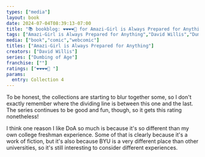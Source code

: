 ```yaml
---
types: ["media"]
layout: book
date: 2024-07-04T08:39:13-07:00
title: "📚 bookblog: ❤️❤️❤️❤️🖤 for Amazi-Girl is Always Prepared for Anything (A Fourth Dumbing of Age Collection), by David Willis"
tags: ["Amazi-Girl is Always Prepared for Anything","David Willis","Dumbing of Age","BYU"]
media: ["book","comic","webcomic"]
titles: ["Amazi-Girl is Always Prepared for Anything"]
creators: ["David Willis"]
series: ["Dumbing of Age"]
franchise: [""]
ratings: ["❤️❤️❤️❤️🖤 "]
params:
  entry: Collection 4
---
```


To be honest, the collections are starting to blur together some, so I don't exactly remember where the dividing line is between this one and the last. The series continues to be good and fun, though, so it gets this rating nonetheless!

I think one reason I like DoA so much is because it's so different than my own college freshman experience. Some of that is clearly because it's a work of fiction, but it's also because BYU is a very different place than other universities, so it's still interesting to consider different experiences.
